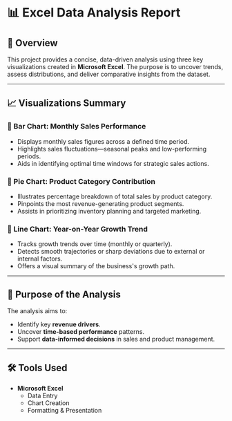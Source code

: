 # 📊 Excel Data Analysis Report

## 📁 Overview  
This project provides a concise, data-driven analysis using three key visualizations created in **Microsoft Excel**. The purpose is to uncover trends, assess distributions, and deliver comparative insights from the dataset.

---

## 📈 Visualizations Summary

### 🔹 Bar Chart: Monthly Sales Performance
- Displays monthly sales figures across a defined time period.  
- Highlights sales fluctuations—seasonal peaks and low-performing periods.  
- Aids in identifying optimal time windows for strategic sales actions.

### 🔹 Pie Chart: Product Category Contribution
- Illustrates percentage breakdown of total sales by product category.  
- Pinpoints the most revenue-generating product segments.  
- Assists in prioritizing inventory planning and targeted marketing.

### 🔹 Line Chart: Year-on-Year Growth Trend
- Tracks growth trends over time (monthly or quarterly).  
- Detects smooth trajectories or sharp deviations due to external or internal factors.  
- Offers a visual summary of the business's growth path.

---

## 🎯 Purpose of the Analysis
The analysis aims to:
- Identify key **revenue drivers**.  
- Uncover **time-based performance** patterns.  
- Support **data-informed decisions** in sales and product management.

---

## 🛠 Tools Used
- **Microsoft Excel**  
  - Data Entry  
  - Chart Creation  
  - Formatting & Presentation
